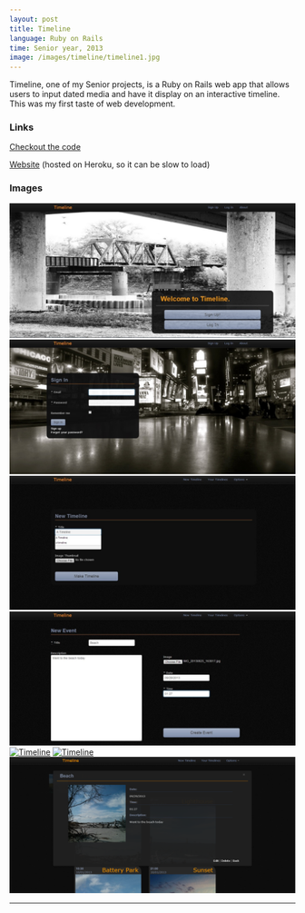 ```yaml
---
layout: post
title: Timeline
language: Ruby on Rails
time: Senior year, 2013
image: /images/timeline/timeline1.jpg
---
```


Timeline, one of my Senior projects, is a Ruby on Rails web app that allows  users to input dated media and have it display on an interactive timeline. This was my first taste of web development.

<h3>Links</h3>
<a href="https://github.com/meredithmmyers/timeline" target="_blank">Checkout the code</a>

<a href="http://capstone-timeline.herokuapp.com/" target="_blank">Website</a> (hosted on Heroku, so it can be slow to load)

<h3>Images</h3>
<a href="/images/timeline/timeline1.jpg" target="_blank"><img src="/images/timeline/timeline1.jpg" alt="Timeline"></a>
<a href="/images/timeline/timeline2.jpg" target="_blank"><img src="/images/timeline/timeline2.jpg" alt="Timeline"></a>
<a href="/images/timeline/timeline3.jpg" target="_blank"><img src="/images/timeline/timeline3.jpg" alt="Timeline"></a>
<a href="/images/timeline/timeline4.jpg" target="_blank"><img src="/images/timeline/timeline4.jpg" alt="Timeline"></a>
<a href="/images/timeline/timeline5.jpg" target="_blank"><img src="/images/timeline/timeline5.png" alt="Timeline"></a>
<a href="/images/timeline/timeline6.jpg" target="_blank"><img src="/images/timeline/timeline6.png" alt="Timeline"></a>
<a href="/images/timeline/timeline8.jpg" target="_blank"><img src="/images/timeline/timeline8.png" alt="Timeline"></a>

-----
